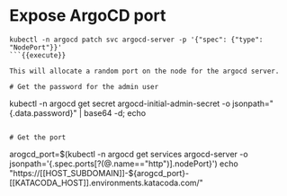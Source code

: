 # Expose ArgoCD port
```
kubectl -n argocd patch svc argocd-server -p '{"spec": {"type": "NodePort"}}'
```{{execute}}

This will allocate a random port on the node for the argocd server.

# Get the password for the admin user
```
kubectl -n argocd get secret argocd-initial-admin-secret -o jsonpath="{.data.password}" | base64 -d; echo
```{{execute}}

# Get the port
```
arogcd_port=$(kubectl -n argocd get services argocd-server -o jsonpath='{.spec.ports[?(@.name=="http")].nodePort}')
echo "https://[[HOST_SUBDOMAIN]]-${arogcd_port}-[[KATACODA_HOST]].environments.katacoda.com/"
```{{execute}}
